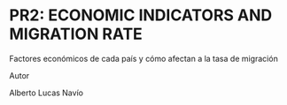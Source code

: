 # PR2: ECONOMIC INDICATORS AND MIGRATION RATE

Factores económicos de cada país y cómo afectan a la tasa de migración

Autor

Alberto Lucas Navío
